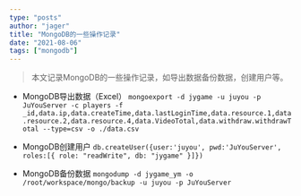 ```yaml
---
type: "posts"
author: "jager"
title: "MongoDB的一些操作记录"
date: "2021-08-06"
tags: ["mongodb"]
---
```


> 本文记录MongoDB的一些操作记录，如导出数据备份数据，创建用户等。

<!--more-->

+ MongoDB导出数据（Excel）
  ``mongoexport -d jygame -u juyou -p JuYouServer -c players -f _id,data.ip,data.createTime,data.lastLoginTime,data.resource.1,data.resource.2,data.resource.4,data.VideoTotal,data.withdraw.withdrawTotal --type=csv -o ./data.csv``

+ MongoDB创建用户
  ``db.createUser({user:'juyou', pwd:'JuYouServer', roles:[{ role: "readWrite", db: "jygame" }]})``

+ MongoDB备份数据
  ``mongodump -d jygame_ym -o /root/workspace/mongo/backup -u juyou -p JuYouServer``